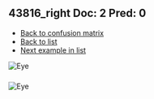 ## 43816_right Doc: 2 Pred: 0
- [Back to confusion matrix](https://github.com/juliandewit/kaggle_retinopathy/blob/master/matrix.md)
- [Back to list](https://github.com/juliandewit/kaggle_retinopathy/blob/master/lists/20/list.md)
- [Next example in list](https://github.com/juliandewit/kaggle_retinopathy/blob/master/lists/20/43/43833_right.md)

![Eye](https://retinopaty.blob.core.windows.net/size1024/43816_right_2.jpeg)

### 

![Eye]()
